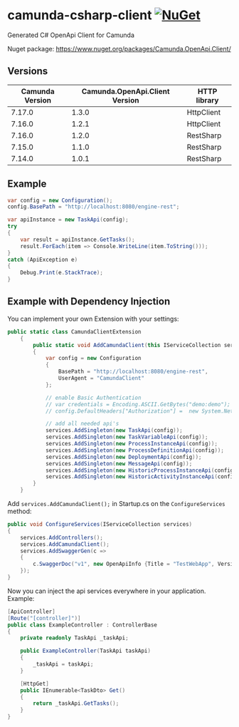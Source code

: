 # camunda-csharp-client [![NuGet](https://img.shields.io/nuget/v/Camunda.OpenApi.Client)](https://www.nuget.org/packages/Camunda.OpenApi.Client)
Generated C# OpenApi Client for Camunda

Nuget package: https://www.nuget.org/packages/Camunda.OpenApi.Client/

## Versions
| Camunda Version | Camunda.OpenApi.Client Version | HTTP library   |
|-----------------|--------------------------------|----------------|
| 7.17.0          | 1.3.0                          | HttpClient     |
| 7.16.0          | 1.2.1                          | HttpClient     |
| 7.16.0          | 1.2.0                          | RestSharp      |
| 7.15.0          | 1.1.0                          | RestSharp      |
| 7.14.0          | 1.0.1                          | RestSharp      |

## Example
```csharp
var config = new Configuration();
config.BasePath = "http://localhost:8080/engine-rest";

var apiInstance = new TaskApi(config);
try
{
    var result = apiInstance.GetTasks();
    result.ForEach(item => Console.WriteLine(item.ToString()));
}
catch (ApiException e)
{
    Debug.Print(e.StackTrace);
}
```

## Example with Dependency Injection

You can implement your own Extension with your settings:
```csharp
public static class CamundaClientExtension
    {
        public static void AddCamundaClient(this IServiceCollection services)
        {
            var config = new Configuration
            {
                BasePath = "http://localhost:8080/engine-rest",
                UserAgent = "CamundaClient"
            };

            // enable Basic Authentication
            // var credentials = Encoding.ASCII.GetBytes("demo:demo");
            // config.DefaultHeaders["Authorization"] =  new System.Net.Http.Headers.AuthenticationHeaderValue("Basic", Convert.ToBase64String(credentials)).ToString();

            // add all needed api's
            services.AddSingleton(new TaskApi(config));
            services.AddSingleton(new TaskVariableApi(config));
            services.AddSingleton(new ProcessInstanceApi(config));
            services.AddSingleton(new ProcessDefinitionApi(config));
            services.AddSingleton(new DeploymentApi(config));
            services.AddSingleton(new MessageApi(config));
            services.AddSingleton(new HistoricProcessInstanceApi(config));
            services.AddSingleton(new HistoricActivityInstanceApi(config));
        }
    }
```

Add `services.AddCamundaClient();` in Startup.cs on the `ConfigureServices` method:
```csharp
public void ConfigureServices(IServiceCollection services)
{
    services.AddControllers();
    services.AddCamundaClient();
    services.AddSwaggerGen(c =>
    {
        c.SwaggerDoc("v1", new OpenApiInfo {Title = "TestWebApp", Version = "v1"});
    });
}

```

Now you can inject the api services everywhere in your application. Example:
```csharp
[ApiController]
[Route("[controller]")]
public class ExampleController : ControllerBase
{
    private readonly TaskApi _taskApi;

    public ExampleController(TaskApi taskApi)
    {
        _taskApi = taskApi;
    }

    [HttpGet]
    public IEnumerable<TaskDto> Get()
    {
        return _taskApi.GetTasks();
    }
}
```
